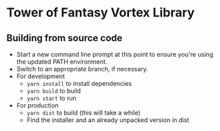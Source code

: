 # Tower of Fantasy Vortex Library

## Building from source code
- Start a new command line prompt at this point to ensure you're using the updated PATH environment.
- Switch to an appropriate branch, if necessary.
- For development
  - `yarn install` to install dependencies
  - `yarn build` to build
  - `yarn start` to run
- For production
  - `yarn dist` to build (this will take a while)
  - Find the installer and an already unpacked version in dist